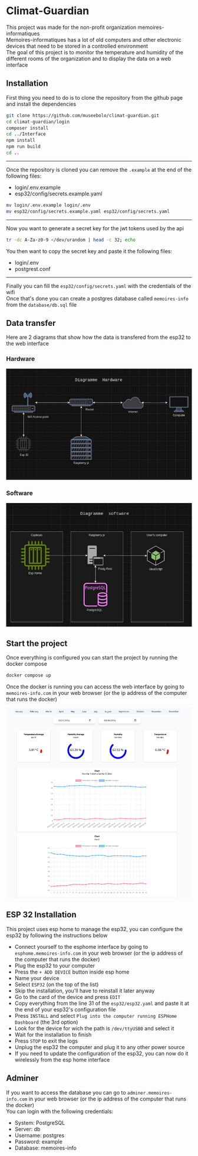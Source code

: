[Info]: <> (
	All the information that are likely to need to be updated have a comment above them like this one
)
# Climat-Guardian
This project was made for the non-profit organization memoires-informatiques\
Memoires-informatiques has a lot of old computers and other electronic devices that need to be stored in a controlled environment\
The goal of this project is to monitor the temperature and humidity of the different rooms of the organization and to display the data on a web interface

## Installation
First thing you need to do is to clone the repository from the github page and install the dependencies
```bash
git clone https://github.com/museebolo/climat-guardian.git
cd climat-guardian/login
composer install
cd ../Interface
npm install
npm run build
cd ..
```

---
[Info]: <> (
	This is the list of all the files that end with .example
)
Once the repository is cloned you can remove the `.example` at the end of the following files:
- login/.env.example
- esp32/config/secrets.example.yaml
```bash
mv login/.env.example login/.env
mv esp32/config/secrets.example.yaml esp32/config/secrets.yaml
```

---
Now you want to generate a secret key for the jwt tokens used by the api
```bash
tr -dc A-Za-z0-9 </dev/urandom | head -c 32; echo
```

[Info]: <> (
	This is the list of all the files that require to know the jwt secret key
)
You then want to copy the secret key and paste it the following files:
- login/.env
- postgrest.conf

---
Finally you can fill the `esp32/config/secrets.yaml` with the credentials of the wifi\
Once that's done you can create a postgres database called `memoires-info` from the `database/db.sql` file

## Data transfer
Here are 2 diagrams that show how the data is transfered from the esp32 to the web interface
### Hardware
![hardware](/.assets/hardware-diagram.png)
### Software
![software](/.assets/software-diagram.png)

## Start the project
Once everything is configured you can start the project by running the docker compose
```bash
docker compose up
```
Once the docker is running you can access the web interface by going to `memoires-info.com` in your web browser (or the ip address of the computer that runs the docker)

![web interface](/.assets/dashboard.png)

## ESP 32 Installation
This project uses esp home to manage the esp32, you can configure the esp32 by following the instructions below
- Connect yourself to the esphome interface by going to `esphome.memoires-info.com` in your web browser (or the ip address of the computer that runs the docker)
- Plug the esp32 to your computer
- Press the `+ ADD DEVICE` button inside esp home
- Name your device
- Select `ESP32` (on the top of the list)
- Skip the installation, you'll have to reinstall it later anyway
- Go to the card of the device and press `EDIT`
- Copy everything from the line 31 of the `esp32/esp32.yaml` and paste it at the end of your esp32's configuration file
- Press `INSTALL` and select `Plug into the computer running ESPHome Dashboard` (the 3rd option)
- Look for the device for wich the path is `/dev/ttyUSB0` and select it
- Wait for the installation to finish
- Press `STOP` to exit the logs
- Unplug the esp32 the computer and plug it to any other power source
- If you need to update the configuration of the esp32, you can now do it wirelessly from the esp home interface

## Adminer
If you want to access the database you can go to `adminer.memoires-info.com` in your web browser (or the ip address of the computer that runs the docker)\
You can login with the following credentials:
- System: PostgreSQL
- Server: db
- Username: postgres
- Password: example
- Database: memoires-info


